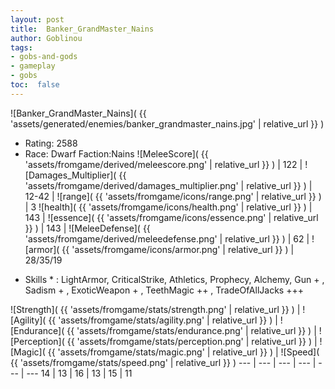 ```yaml
---
layout: post
title:  Banker_GrandMaster_Nains
author: Goblinou
tags:
- gobs-and-gods
- gameplay
- gobs
toc:  false
---
```


![Banker_GrandMaster_Nains]( {{ 'assets/generated/enemies/banker_grandmaster_nains.jpg' | relative_url }} )
- Rating: 2588
- Race: Dwarf  Faction:Nains
![MeleeScore]( {{ 'assets/fromgame/derived/meleescore.png' | relative_url }} ) | 122 | ![Damages_Multiplier]( {{ 'assets/fromgame/derived/damages_multiplier.png' | relative_url }} ) | 12-42 | ![range]( {{ 'assets/fromgame/icons/range.png' | relative_url }} ) | 3
![health]( {{ 'assets/fromgame/icons/health.png' | relative_url }} ) | 143 | ![essence]( {{ 'assets/fromgame/icons/essence.png' | relative_url }} ) | 143 | ![MeleeDefense]( {{ 'assets/fromgame/derived/meleedefense.png' | relative_url }} ) | 62 | ![armor]( {{ 'assets/fromgame/icons/armor.png' | relative_url }} ) | 28/35/19
* Skills * : LightArmor, CriticalStrike, Athletics, Prophecy, Alchemy, Gun + , Sadism + , ExoticWeapon + , TeethMagic ++ , TradeOfAllJacks +++ 

![Strength]( {{ 'assets/fromgame/stats/strength.png' | relative_url }} ) | ![Agility]( {{ 'assets/fromgame/stats/agility.png' | relative_url }} ) | ![Endurance]( {{ 'assets/fromgame/stats/endurance.png' | relative_url }} ) | ![Perception]( {{ 'assets/fromgame/stats/perception.png' | relative_url }} ) | ![Magic]( {{ 'assets/fromgame/stats/magic.png' | relative_url }} ) | ![Speed]( {{ 'assets/fromgame/stats/speed.png' | relative_url }} )
--- | --- | --- | --- | --- | ---
14 | 13 | 16 | 13 | 15 | 11
